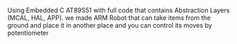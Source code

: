 Using Embedded C AT89S51 with full code that contains Abstraction Layers (MCAL, HAL, APP). we made ARM Robot that can take items from the ground and place it in another place and you can control its moves by potentiometer
